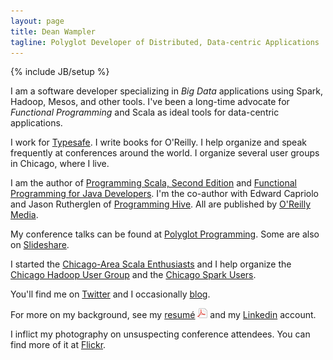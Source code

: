 ```yaml
---
layout: page
title: Dean Wampler
tagline: Polyglot Developer of Distributed, Data-centric Applications
---
```

{% include JB/setup %}

I am a software developer specializing in *Big Data* applications using Spark, Hadoop, Mesos, and other tools. I've been a long-time advocate for *Functional Programming* and Scala as ideal tools for data-centric applications.

I work for [Typesafe](http://typesafe.com). I write books for O'Reilly. I help organize and speak frequently at conferences around the world. I organize several user groups in Chicago, where I live.

I am the author of [Programming Scala, Second Edition](programmingscala2.html) and [Functional Programming for Java Developers](http://oreilly.com/catalog/9781449311032/). I'm the co-author with Edward Capriolo and Jason Rutherglen of [Programming Hive](http://oreilly.com/catalog/9781449319335/). All are published by [O'Reilly Media](http://oreilly.com).

My conference talks can be found at [Polyglot Programming](http://polyglotprogramming.com/talks). Some are also on [Slideshare](http://www.slideshare.net/deanwampler/).

I started the [Chicago-Area Scala Enthusiasts](http://meetup.com/chicagoscala) and I help organize the [Chicago Hadoop User Group](http://www.meetup.com/Chicago-area-Hadoop-User-Group-CHUG/) and the [Chicago Spark Users](http://www.meetup.com/Chicago-Spark-Users/).

You'll find me on [Twitter](http://twitter.com/deanwampler) and I occasionally [blog](http://blog.polyglotprogramming.com).

For more on my background, see my [resum&eacute;](resume.pdf) <img src="/assets/images/page_white_acrobat.png" alt="Adobe PDF"/> and my [Linkedin](http://www.linkedin.com/in/deanwampler/) account.

I inflict my photography on unsuspecting conference attendees. You can find more of it at [Flickr](http://www.flickr.com/deanwampler).
